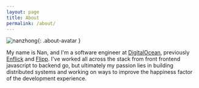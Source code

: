 ```yaml
---
layout: page
title: About
permalink: /about/
---
```


![nanzhong](https://www.gravatar.com/avatar/311119cba0dc9ab6309e334f53434145?s=200){: .about-avatar }

My name is Nan, and I'm a software engineer at [DigitalOcean](https://digitalocean.com), previously [Enflick](https://enflick.com) and [Flipp](https://flipp.com). I've worked all across the stack from front frontend javascript to backend go, but ultimately my passion lies in building distributed systems and working on ways to improve the happiness factor of the development experience.
